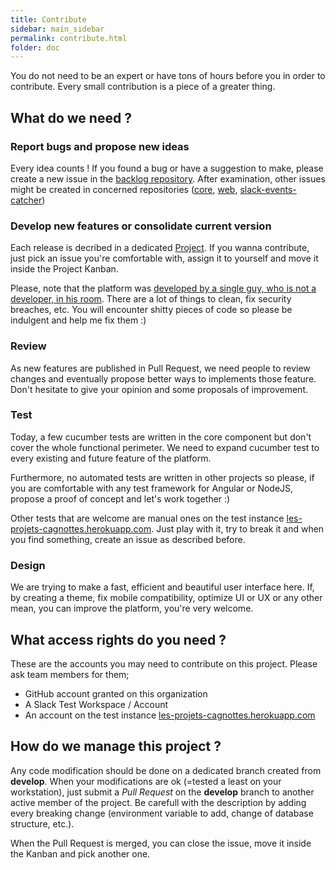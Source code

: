 ```yaml
---
title: Contribute
sidebar: main_sidebar
permalink: contribute.html
folder: doc
---
```


You do not need to be an expert or have tons of hours before you in order to contribute. Every small contribution is a piece of a greater thing.

## What do we need ?

### Report bugs and propose new ideas

Every idea counts ! If you found a bug or have a suggestion to make, please create a new issue in the [backlog repository](https://github.com/les-projets-cagnottes/backlog/issues). After examination, other issues might be created in concerned repositories ([core](https://github.com/les-projets-cagnottes/core/issues), [web](https://github.com/les-projets-cagnottes/web/issues), [slack-events-catcher](https://github.com/les-projets-cagnottes/slack-events-catcher/issues))

### Develop new features or consolidate current version

Each release is decribed in a dedicated [Project](https://github.com/orgs/les-projets-cagnottes/backlog/projects). If you wanna contribute, just pick an issue you're comfortable with, assign it to yourself and move it inside the Project Kanban.

Please, note that the platform was [developed by a single guy, who is not a developer, in his room](https://www.youtube.com/watch?v=MYZ67-Sh7kM). There are a lot of things to clean, fix security breaches, etc. You will encounter shitty pieces of code so please be indulgent and help me fix them :)

### Review

As new features are published in Pull Request, we need people to review changes and eventually propose better ways to implements those feature. Don't hesitate to give your opinion and some proposals of improvement.

### Test

Today, a few cucumber tests are written in the core component but don't cover the whole functional perimeter. We need to expand cucumber test to every existing and future feature of the platform.

Furthermore, no automated tests are written in other projects so please, if you are comfortable with any test framework for Angular or NodeJS, propose a proof of concept and let's work together :)

Other tests that are welcome are manual ones on the test instance [les-projets-cagnottes.herokuapp.com](https://les-projets-cagnottes.herokuapp.com). Just play with it, try to break it and when you find something, create an issue as described before.

### Design

We are trying to make a fast, efficient and beautiful user interface here. If, by creating a theme, fix mobile compatibility, optimize UI or UX or any other mean, you can improve the platform, you're very welcome.

## What access rights do you need ?

These are the accounts you may need to contribute on this project. Please ask team members for them;
- GitHub account granted on this organization
- A Slack Test Workspace / Account
- An account on the test instance [les-projets-cagnottes.herokuapp.com](https://les-projets-cagnottes.herokuapp.com)

## How do we manage this project ?

Any code modification should be done on a dedicated branch created from **develop**. When your modifications are ok (=tested a least on your workstation), just submit a *Pull Request* on the **develop** branch to another active member of the project. Be carefull with the description by adding every breaking change (environment variable to add, change of database structure, etc.).

When the Pull Request is merged, you can close the issue, move it inside the Kanban and pick another one.
